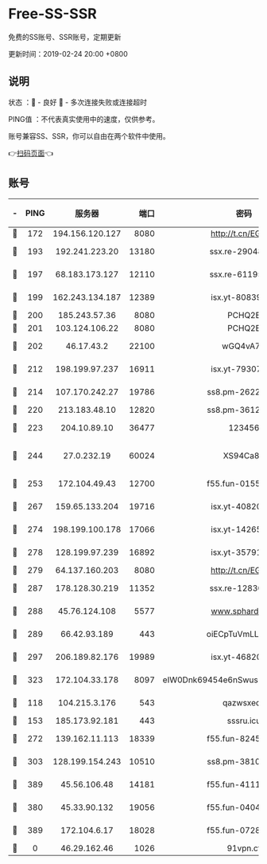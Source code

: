 # Free-SS-SSR

免费的SS账号、SSR账号，定期更新

更新时间：2019-02-24 20:00 +0800

## 说明

状态     ：🙂 - 良好 🙁 - 多次连接失败或连接超时

PING值   ：不代表真实使用中的速度，仅供参考。

账号兼容SS、SSR，你可以自由在两个软件中使用。

👉[扫码页面](https://liesauer.github.io/free-ss-ssr.github.io/)👈

## 账号

|-|PING|服务器|端口|密码|加密方式|区域|
|:----:|:----:|:-----:|-----:|:----:|:----:|:----:|
|🙂|172|194.156.120.127|8080|http://t.cn/EGJIyrl|rc4-md5|RU|
|🙂|193|192.241.223.20|13180|ssx.re-29048876|aes-256-cfb|US|
|🙂|197|68.183.173.127|12110|ssx.re-61195437|aes-256-cfb|US|
|🙂|199|162.243.134.187|12389|isx.yt-80839009|aes-256-cfb|US|
|🙂|200|185.243.57.36|8080|PCHQ2E|rc4-md5|US|
|🙂|201|103.124.106.22|8080|PCHQ2E|rc4-md5|US|
|🙂|202|46.17.43.2|22100|wGQ4vA7D|aes-256-gcm|RU|
|🙂|212|198.199.97.237|16911|isx.yt-79307511|aes-256-cfb|US|
|🙂|214|107.170.242.27|19786|ss8.pm-26221677|aes-256-cfb|US|
|🙂|220|213.183.48.10|12820|ss8.pm-36124269|rc4-md5|RU|
|🙂|223|204.10.89.10|36477|123456|aes-256-cfb|US|
|🙂|244|27.0.232.19|60024|XS94Ca8K|xchacha20-ietf-poly1305|HK|
|🙂|253|172.104.49.43|12700|f55.fun-01558008|aes-256-cfb|SG|
|🙂|267|159.65.133.204|19716|isx.yt-40820424|aes-256-cfb|SG|
|🙂|274|198.199.100.178|17066|isx.yt-14265222|aes-256-cfb|US|
|🙂|278|128.199.97.239|16892|isx.yt-35791266|aes-256-cfb|SG|
|🙂|279|64.137.160.203|8080|http://t.cn/EGJIyrl|rc4-md5|CA|
|🙂|287|178.128.30.219|11352|ssx.re-12830848|aes-256-cfb|SG|
|🙂|288|45.76.124.108|5577|www.sphard.com|aes-256-cfb|AU|
|🙂|289|66.42.93.189|443|oiECpTuVmLLxk4Ts|aes-256-cfb|US|
|🙂|297|206.189.82.176|19989|isx.yt-46820019|aes-256-cfb|SG|
|🙂|323|172.104.33.178|8097|eIW0Dnk69454e6nSwuspv9DmS201tQ0D|aes-256-cfb|SG|
|🙂|118|104.215.3.176|543|qazwsxedc|aes-256-gcm|JP|
|🙂|153|185.173.92.181|443|sssru.icu|rc4-md5|RU|
|🙂|272|139.162.11.113|18339|f55.fun-82455292|aes-256-cfb|SG|
|🙂|303|128.199.154.243|10510|ss8.pm-38103435|aes-256-cfb|SG|
|🙂|389|45.56.106.48|14181|f55.fun-41115808|aes-256-cfb|US|
|🙁|380|45.33.90.132|19056|f55.fun-04047720|aes-256-cfb|US|
|🙁|389|172.104.6.17|18028|f55.fun-07282375|aes-256-cfb|US|
|🙁|0|46.29.162.46|1026|91vpn.cf|rc4-md5|RU|
